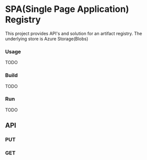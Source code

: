 # SPA(Single Page Application) Registry

This project provides API's and solution for an artifact registry. The underlying store is Azure Storage(Blobs)

### Usage
TODO

### Build
TODO

### Run
TODO

## API

### PUT


### GET